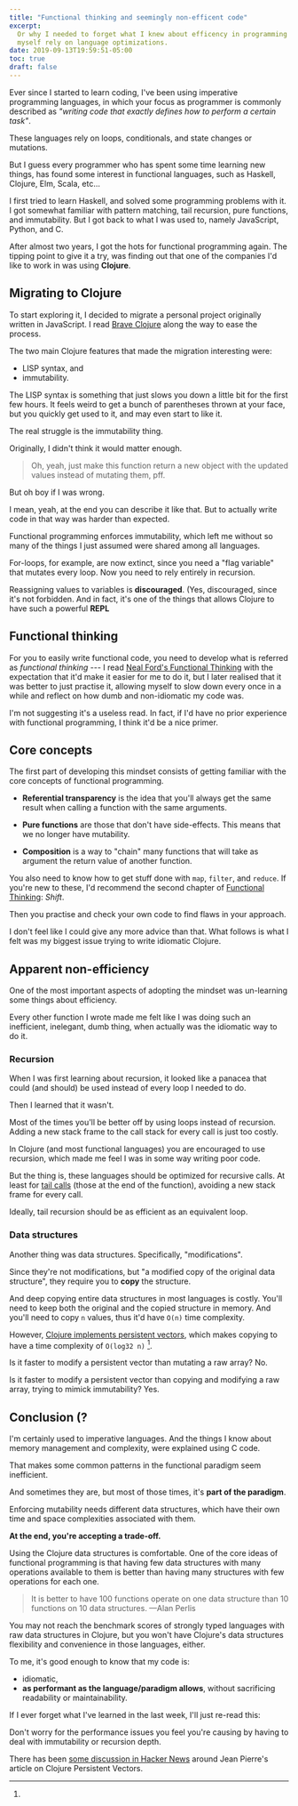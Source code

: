 ```yaml
---
title: "Functional thinking and seemingly non-efficent code"
excerpt:
  Or why I needed to forget what I knew about efficency in programming to let
  myself rely on language optimizations.
date: 2019-09-13T19:59:51-05:00
toc: true
draft: false
---
```


Ever since I started to learn coding, I've been using imperative programming
languages, in which your focus as programmer is commonly described as _"writing
code that exactly defines how to perform a certain task"_.

These languages rely on loops, conditionals, and state changes or mutations.

But I guess every programmer who has spent some time learning new things, has
found some interest in functional languages, such as Haskell, Clojure, Elm,
Scala, etc...

I first tried to learn Haskell, and solved some programming problems with it. I
got somewhat familiar with pattern matching, tail recursion, pure functions, and
immutability. But I got back to what I was used to, namely JavaScript, Python,
and C.

After almost two years, I got the hots for functional programming again. The
tipping point to give it a try, was finding out that one of the companies I'd
like to work in was using **Clojure**.

## Migrating to Clojure

To start exploring it, I decided to migrate a personal project originally
written in JavaScript. I read [Brave Clojure](https://www.braveclojure.com/)
along the way to ease the process.

The two main Clojure features that made the migration interesting were:

- LISP syntax, and
- immutability.

The LISP syntax is something that just slows you down a little bit for the first
few hours. It feels weird to get a bunch of parentheses thrown at your face, but
you quickly get used to it, and may even start to like it.

The real struggle is the immutability thing.

Originally, I didn't think it would matter enough.

> Oh, yeah, just make this function return a new object with the updated values
> instead of mutating them, pff.

But oh boy if I was wrong.

I mean, yeah, at the end you can describe it like that. But to actually write
code in that way was harder than expected.

Functional programming enforces immutability, which left me without so many of
the things I just assumed were shared among all languages.

For-loops, for example, are now extinct, since you need a "flag variable" that
mutates every loop. Now you need to rely entirely in recursion.

Reassigning values to variables is **discouraged**. (Yes, discouraged, since
it's not forbidden. And in fact, it's one of the things that allows Clojure to
have such a powerful **REPL**

## Functional thinking

For you to easily write functional code, you need to develop what is referred as
_functional thinking_ --- I read [Neal Ford's Functional
Thinking][functional-thinking] with the expectation that it'd make it easier for
me to do it, but I later realised that it was better to just practise it,
allowing myself to slow down every once in a while and reflect on how dumb and
non-idiomatic my code was.

I'm not suggesting it's a useless read. In fact, if I'd have no prior experience
with functional programming, I think it'd be a nice primer.

## Core concepts

The first part of developing this mindset consists of getting familiar with the
core concepts of functional programming.

- **Referential transparency** is the idea that you'll always get the same
  result when calling a function with the same arguments.

- **Pure functions** are those that don't have side-effects. This means that we
  no longer have mutability.

- **Composition** is a way to "chain" many functions that will take as argument
  the return value of another function.

You also need to know how to get stuff done with `map`, `filter`, and `reduce`.
If you're new to these, I'd recommend the second chapter of [Functional
Thinking][functional-thinking]: _Shift_.

Then you practise and check your own code to find flaws in your approach.

I don't feel like I could give any more advice than that. What follows is what I
felt was my biggest issue trying to write idiomatic Clojure.

## Apparent non-efficiency

One of the most important aspects of adopting the mindset was un-learning some
things about efficiency.

Every other function I wrote made me felt like I was doing such an inefficient,
inelegant, dumb thing, when actually was the idiomatic way to do it.

### Recursion

When I was first learning about recursion, it looked like a panacea that could
(and should) be used instead of every loop I needed to do.

Then I learned that it wasn't.

Most of the times you'll be better off by using loops instead of recursion.
Adding a new stack frame to the call stack for every call is just too costly.

In Clojure (and most functional languages) you are encouraged to use recursion,
which made me feel I was in some way writing poor code.

But the thing is, these languages should be optimized for recursive calls. At
least for [tail calls][tco] (those at the end of the function), avoiding a new
stack frame for every call.

Ideally, tail recursion should be as efficient as an equivalent loop.

### Data structures

Another thing was data structures. Specifically, "modifications".

Since they're not modifications, but "a modified copy of the original data
structure", they require you to **copy** the structure.

And deep copying entire data structures in most languages is costly. You'll need
to keep both the original and the copied structure in memory. And you'll need to
copy `n` values, thus it'd have `O(n)` time complexity.

However, [Clojure implements persistent vectors][clj-persistent-vectors], which
makes copying to have a time complexity of `O(log32 n)` [^cljperformance].

Is it faster to modify a persistent vector than mutating a raw array? No.

Is it faster to modify a persistent vector than copying and modifying a raw
array, trying to mimick immutability? Yes.

## Conclusion (?

I'm certainly used to imperative languages. And the things I know about memory
management and complexity, were explained using C code.

That makes some common patterns in the functional paradigm seem inefficient.

And sometimes they are, but most of those times, it's **part of the paradigm**.

Enforcing mutability needs different data structures, which have their own time
and space complexities associated with them.

**At the end, you're accepting a trade-off.**

Using the Clojure data structures is comfortable. One of the core ideas of
functional programming is that having few data structures with many operations
available to them is better than having many structures with few operations for
each one.

> It is better to have 100 functions operate on one data structure than 10
> functions on 10 data structures. —Alan Perlis

You may not reach the benchmark scores of strongly typed languages with raw data
structures in Clojure, but you won't have Clojure's data structures flexibility
and convenience in those languages, either.

To me, it's good enough to know that my code is:

- idiomatic,
- **as performant as the language/paradigm allows**, without sacrificing
  readability or maintainability.

If I ever forget what I've learned in the last week, I'll just re-read this:

Don't worry for the performance issues you feel you're causing by having to deal
with immutability or recursion depth.

[^cljperformance]:

There has been
[some discussion in Hacker News](https://news.ycombinator.com/item?id=6445628)
around Jean Pierre's article on Clojure Persistent Vectors.

[subway-networks]: /projects/subway-networks/
[clj-persistent-vectors]: https://hypirion.com/musings/understanding-persistent-vector-pt-1
[top-down-bottom-up]: https://www.youtube.com/watch?v=Tb823aqgX_0
[functional-thinking]: https://www.goodreads.com/book/show/18492332-functional-thinking
[tco]: https://en.wikipedia.org/wiki/Tail_call
